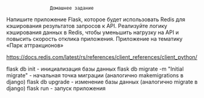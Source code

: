                     Домашнее задание

Напишите приложение Flask, которое будет использовать Redis для
кэширования результатов запросов к API. Реализуйте логику
кэширования данных в Redis, чтобы уменьшить нагрузку на API и
повысить скорость отклика приложения.
Приложение на тематику «Парк аттракционов»

https://docs.redis.com/latest/rs/references/client_references/client_python/


flask db init                           - инициализация базы данных
flask db migrate -m "Initial migrate"   - начальная точка миграции (аналогично makemigrations в django)
flask db upgrade                        - изменение базы данных (аналогично migrate в django)
flask run                               - запуск приложения